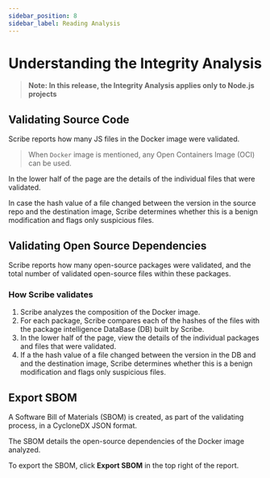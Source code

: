```yaml
---
sidebar_position: 8
sidebar_label: Reading Analysis
---
```


# Understanding the Integrity Analysis

>**Note: In this release, the Integrity Analysis applies only to Node.js projects**

## Validating Source Code

Scribe reports how many JS files in the Docker image were validated.

>When `Docker` image is mentioned, any Open Containers Image (OCI) can be used.

In the lower half of the page are the details of the individual files that were validated.

In case the hash value of a file changed between the version in the source repo and the destination image, Scribe determines whether this is a benign modification and flags only suspicious files.

## Validating Open Source Dependencies
Scribe reports how many open-source packages were validated, and the total number of validated open-source files within these packages.

### How Scribe validates

1. Scribe analyzes the composition of the Docker image.
1. For each package, Scribe compares each of the hashes of the files with the package intelligence DataBase (DB) built by Scribe.
1. In the lower half of the page, view the details of the individual packages and files that were validated.
1. If a the hash value of a file changed between the version in the DB and and the destination image, Scribe determines whether this is a benign modification and flags only suspicious files.

## Export SBOM
A Software Bill of Materials (SBOM) is created, as part of the validating process, in a CycloneDX JSON format.

The SBOM details the open-source dependencies of the Docker image analyzed. 

To export the SBOM, click  **Export SBOM**  in the top right of the report. 

